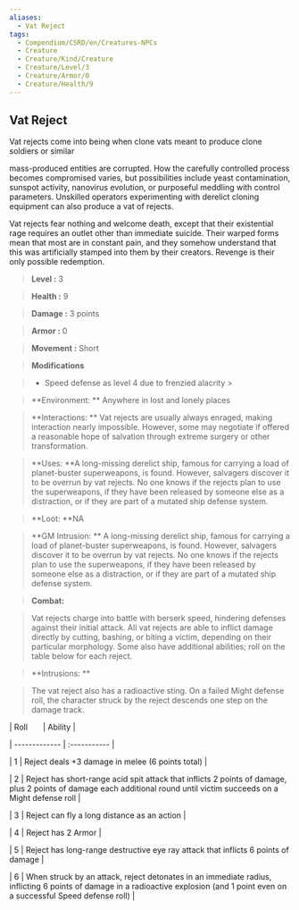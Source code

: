 ```yaml
---
aliases:
  - Vat Reject
tags:
  - Compendium/CSRD/en/Creatures-NPCs
  - Creature
  - Creature/Kind/Creature
  - Creature/Level/3
  - Creature/Armor/0
  - Creature/Health/9
---
```

  
    
## Vat Reject    
Vat rejects come into being when clone vats meant to produce clone soldiers or similar  
mass-produced entities are corrupted. How the carefully controlled process becomes compromised varies, but possibilities include yeast contamination, sunspot activity, nanovirus evolution, or purposeful meddling with control parameters. Unskilled operators experimenting with derelict cloning equipment can also produce a vat of rejects.  
Vat rejects fear nothing and welcome death, except that their existential rage requires an outlet other than immediate suicide. Their warped forms mean that most are in constant pain, and they somehow understand that this was artificially stamped into them by their creators. Revenge is their only possible redemption.    
  
    
> **Level :** 3    
> **Health :** 9    
> **Damage :** 3 points    
> **Armor :** 0    
> **Movement :** Short    
> **Modifications**    
>- Speed defense as level 4 due to frenzied alacrity >  
>    
> **Environment: ** Anywhere in lost and lonely places    
> **Interactions: ** Vat rejects are usually always enraged, making interaction nearly impossible. However, some may negotiate if offered a reasonable hope of salvation through extreme surgery or other transformation.    
> **Uses: **A long-missing derelict ship, famous for carrying a load of planet-buster superweapons, is found. However, salvagers discover it to be overrun by vat rejects. No one knows if the rejects plan to use the superweapons, if they have been released by someone else as a distraction, or if they are part of a mutated ship defense system.    
> **Loot: **NA    
> **GM Intrusion: ** A long-missing derelict ship, famous for carrying a load of planet-buster superweapons, is found. However, salvagers discover it to be overrun by vat rejects. No one knows if the rejects plan to use the superweapons, if they have been released by someone else as a distraction, or if they are part of a mutated ship defense system.    
  
> **Combat:**   
> Vat rejects charge into battle with berserk speed, hindering defenses against their initial attack. All vat rejects are able to inflict damage directly by cutting, bashing, or biting a victim, depending on their particular morphology. Some also have additional abilities; roll on the table below for each reject.    
    
  
> **Intrusions: **   
> The vat reject also has a radioactive sting. On a failed Might defense roll, the character struck by the reject descends one step on the damage track.    
    
  
|  Roll &nbsp; &nbsp; &nbsp; | Ability  |    
| ------------- | :----------- |    
| 1 | Reject deals +3 damage in melee (6 points total) |    
| 2 | Reject has short-range acid spit attack that inflicts 2 points of damage, plus 2 points of damage each additional round until victim succeeds on a Might defense roll |    
| 3 | Reject can fly a long distance as an action |    
| 4 | Reject has 2 Armor |    
| 5 | Reject has long-range destructive eye ray attack that inflicts 6 points of damage |    
| 6 | When struck by an attack, reject detonates in an immediate radius, inflicting 6 points of damage in a radioactive explosion (and 1 point even on a successful Speed defense roll) |